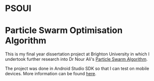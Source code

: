 # PSOUI
# Particle Swarm Optimisation Algorithm

This is my final year dissertation project at Brighton University in which I undertook further research into Dr Nour Ali's [Particle Swarm Algorithm](https://core.ac.uk/download/pdf/188254379.pdf).

The project was done in Android Studio SDK so that I can test on mobile devices. More information can be found [here](https://folio.brighton.ac.uk/user/azhar-islam/pso-ui).


